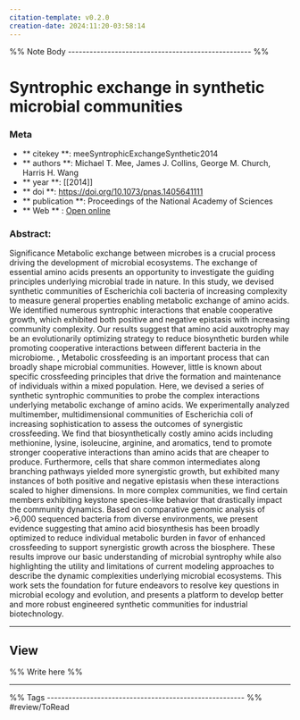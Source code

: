 ```yaml
---
citation-template: v0.2.0
creation-date: 2024:11:20-03:58:14
---
```


%% Note Body --------------------------------------------------- %%
# Syntrophic exchange in synthetic microbial communities

### Meta
- ** citekey **: meeSyntrophicExchangeSynthetic2014
- ** authors **: Michael T. Mee, James J. Collins, George M. Church, Harris H. Wang
- ** year **: [[2014]]
- ** doi **: https://doi.org/10.1073/pnas.1405641111
- ** publication **: Proceedings of the National Academy of Sciences
- ** Web ** : [Open online](https://pnas.org/doi/full/10.1073/pnas.1405641111)


### Abstract:
Significance Metabolic exchange between microbes is a crucial process driving the development of microbial ecosystems. The exchange of essential amino acids presents an opportunity to investigate the guiding principles underlying microbial trade in nature. In this study, we devised synthetic communities of Escherichia coli bacteria of increasing complexity to measure general properties enabling metabolic exchange of amino acids. We identified numerous syntrophic interactions that enable cooperative growth, which exhibited both positive and negative epistasis with increasing community complexity. Our results suggest that amino acid auxotrophy may be an evolutionarily optimizing strategy to reduce biosynthetic burden while promoting cooperative interactions between different bacteria in the microbiome. , Metabolic crossfeeding is an important process that can broadly shape microbial communities. However, little is known about specific crossfeeding principles that drive the formation and maintenance of individuals within a mixed population. Here, we devised a series of synthetic syntrophic communities to probe the complex interactions underlying metabolic exchange of amino acids. We experimentally analyzed multimember, multidimensional communities of Escherichia coli of increasing sophistication to assess the outcomes of synergistic crossfeeding. We find that biosynthetically costly amino acids including methionine, lysine, isoleucine, arginine, and aromatics, tend to promote stronger cooperative interactions than amino acids that are cheaper to produce. Furthermore, cells that share common intermediates along branching pathways yielded more synergistic growth, but exhibited many instances of both positive and negative epistasis when these interactions scaled to higher dimensions. In more complex communities, we find certain members exhibiting keystone species-like behavior that drastically impact the community dynamics. Based on comparative genomic analysis of >6,000 sequenced bacteria from diverse environments, we present evidence suggesting that amino acid biosynthesis has been broadly optimized to reduce individual metabolic burden in favor of enhanced crossfeeding to support synergistic growth across the biosphere. These results improve our basic understanding of microbial syntrophy while also highlighting the utility and limitations of current modeling approaches to describe the dynamic complexities underlying microbial ecosystems. This work sets the foundation for future endeavors to resolve key questions in microbial ecology and evolution, and presents a platform to develop better and more robust engineered synthetic communities for industrial biotechnology.

___

## View

%% Write here %%





___
%% Tags  ------------------------------------------------------- %%
#review/ToRead

